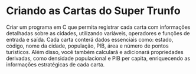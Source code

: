 # Criando as Cartas do Super Trunfo

Criar um programa em C que permita registrar cada carta com informações detalhadas sobre as cidades, utilizando variáveis, operadores e funções de entrada e saída. Cada carta conterá dados essenciais como: estado, código, nome da cidade, população, PIB, área e número de pontos turísticos. Além disso, você também calculará e adicionará propriedades derivadas, como densidade populacional e PIB per capita, enriquecendo as informações estratégicas de cada carta.

